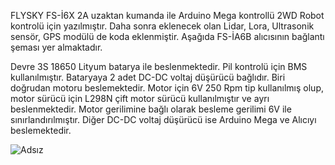 FLYSKY FS-İ6X 2A uzaktan kumanda ile Arduino Mega kontrollü 2WD Robot kontrolü için yazılmıştır. 
Daha sonra eklenecek olan Lidar, Lora, Ultrasonik sensör, GPS modülü de koda eklenmiştir. Aşağıda FS-İA6B alıcısının bağlantı şeması yer almaktadır. 

Devre 3S 18650 Lityum batarya ile beslenmektedir. Pil kontrolü için BMS kullanılmıştır. Bataryaya 2 adet DC-DC voltaj düşürücü bağlıdır. Biri doğrudan motoru beslemektedir. Motor için 6V 250 Rpm tip kullanılmış olup, motor sürücü için L298N çift motor sürücü kullanılmıştır ve ayrı beslenmektedir. Motor gerilimine bağlı olarak besleme gerilimi 6V ile sınırlandırılmıştır. Diğer DC-DC voltaj düşürücü ise Arduino Mega ve Alıcıyı beslemektedir. 

![Adsız](https://github.com/user-attachments/assets/c04d3a5e-754d-4b1a-904a-37d8105bb675)
